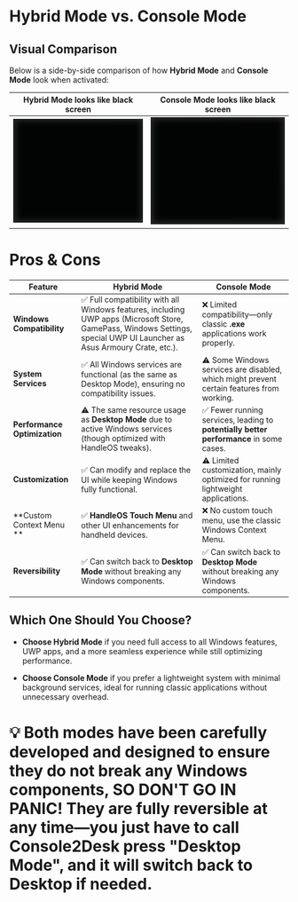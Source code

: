 # Hybrid Mode vs. Console Mode

## Visual Comparison

Below is a side-by-side comparison of how **Hybrid Mode** and **Console Mode** look when activated:

|   **Hybrid Mode** looks like black screen    |   **Console Mode** looks like black screen    |
| :------------------------------------------: | :-------------------------------------------: |
| ![Hybrid Mode](Git_assets/DesktopScreen.png) | ![Console Mode](Git_assets/DesktopScreen.png) |



# Pros & Cons

| **Feature**                  | **Hybrid Mode**                                              | **Console Mode**                                             |
| ---------------------------- | ------------------------------------------------------------ | ------------------------------------------------------------ |
| **Windows Compatibility**    | ✅ Full compatibility with all Windows features, including UWP apps (Microsoft Store, GamePass, Windows Settings, special UWP UI Launcher as Asus Armoury Crate, etc.). | ❌ Limited compatibility—only classic **.exe** applications work properly. |
| **System Services**          | ✅ All Windows services are functional (as the same as Desktop Mode), ensuring no compatibility issues. | ⚠️ Some Windows services are disabled, which might prevent certain features from working. |
| **Performance Optimization** | ⚠️ The same resource usage as **Desktop Mode** due to active Windows services (though optimized with HandleOS tweaks). | ✅ Fewer running services, leading to **potentially better performance** in some cases. |
| **Customization**            | ✅ Can modify and replace the UI while keeping Windows fully functional. | ⚠️ Limited customization, mainly optimized for running lightweight applications. |
| **Custom Context Menu **     | ✅ **HandleOS Touch Menu** and other UI enhancements for handheld devices. | ❌ No custom touch menu, use the classic Windows Context Menu. |
| **Reversibility**            | ✅ Can switch back to **Desktop Mode** without breaking any Windows components. | ✅ Can switch back to **Desktop Mode** without breaking any Windows components. |

## Which One Should You Choose?

- **Choose Hybrid Mode** if you need full access to all Windows features, UWP apps, and a more seamless experience while still optimizing performance.

- **Choose Console Mode** if you prefer a lightweight system with minimal background services, ideal for running classic applications without unnecessary overhead.

  

# 💡 **Both modes have been carefully developed and designed to ensure they do not break any Windows components, SO DON'T GO IN PANIC! They are fully reversible at any time—you just have to call Console2Desk press "Desktop Mode", and it will switch back to Desktop if needed**.